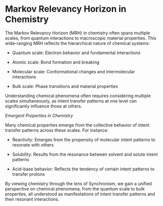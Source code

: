 # Markov Relevancy Horizon in Chemistry

The Markov Relevancy Horizon (MRH) in chemistry often spans multiple
scales, from quantum interactions to macroscopic material properties.
This wide-ranging MRH reflects the hierarchical nature of chemical
systems:

-   Quantum scale: Electron behavior and fundamental interactions

-   Atomic scale: Bond formation and breaking

-   Molecular scale: Conformational changes and intermolecular
    interactions

-   Bulk scale: Phase transitions and material properties

Understanding chemical phenomena often requires considering multiple
scales simultaneously, as intent transfer patterns at one level can
significantly influence those at others.

*Emergent Properties in Chemistry*

Many chemical properties emerge from the collective behavior of intent
transfer patterns across these scales. For instance:

-   Reactivity: Emerges from the propensity of molecular intent patterns
    to resonate with others

-   Solubility: Results from the resonance between solvent and solute
    intent patterns

-   Acid-base behavior: Reflects the tendency of certain intent patterns
    to transfer protons

By viewing chemistry through the lens of Synchronism, we gain a unified
perspective on chemical phenomena, from the quantum scale to bulk
properties, all understood as manifestations of intent transfer patterns
and their resonant interactions.